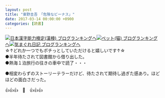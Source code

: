 ```yaml
---
layout: post
title: "東野圭吾　「危険なビーナス」"
date: 2017-03-14 00:00:00 +0900
categories: [読書]
---
```


[![](/syuusyuu9701/assets/images/東野圭吾-「危険なビーナス」-br_c_3028_1.gif)](http://blog.with2.net/link.php?1659096:3028 "日本漢字能力検定(漢検) ブログランキングへ")[日本漢字能力検定(漢検) ブログランキングへ](http://blog.with2.net/link.php?1659096:3028)[![](/syuusyuu9701/assets/images/東野圭吾-「危険なビーナス」-br_c_1348_1.gif)](http://blog.with2.net/link.php?1659096:1348 "ペット(猫) ブログランキングへ")[ペット(猫) ブログランキングへ](http://blog.with2.net/link.php?1659096:1348)[![](/syuusyuu9701/assets/images/東野圭吾-「危険なビーナス」-br_c_9257_1.gif)](http://blog.with2.net/link.php?1659096:9257 "気まぐれ日記 ブログランキングへ")[気まぐれ日記 ブログランキングへ](http://blog.with2.net/link.php?1659096:9257)  
☆↑どれか一つでもポチっとしていただけると嬉しいです↑☆  
●半年待たされて図書館から借り出した。  
●熱海１泊旅行の往きの車中で読了・・・  
  
●相変わらずのストーリーテラーだけど、待たされて期待し過ぎた感あり。ほどほどの面白さだった。  
  
👍👍👍　🐔　👍👍👍  